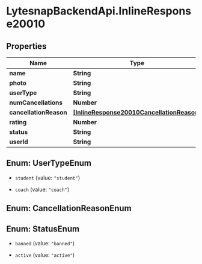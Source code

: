 # LytesnapBackendApi.InlineResponse20010

## Properties

Name | Type | Description | Notes
------------ | ------------- | ------------- | -------------
**name** | **String** |  | [optional] 
**photo** | **String** |  | [optional] 
**userType** | **String** |  | [optional] 
**numCancellations** | **Number** |  | [optional] 
**cancellationReason** | [**[InlineResponse20010CancellationReason]**](InlineResponse20010CancellationReason.md) |  | [optional] 
**rating** | **Number** |  | [optional] 
**status** | **String** |  | [optional] 
**userId** | **String** |  | [optional] 



## Enum: UserTypeEnum


* `student` (value: `"student"`)

* `coach` (value: `"coach"`)





## Enum: CancellationReasonEnum






## Enum: StatusEnum


* `banned` (value: `"banned"`)

* `active` (value: `"active"`)




